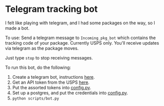 # Telegram tracking bot

I felt like playing with telegram, and I had some packages on the way, so I made a bot.

To use: Send a telegram message to `Incoming_pkg_bot` which contains the tracking code of your package. Currently USPS only.
You'll receive updates via telegram as the package moves.

Just type `stop` to stop receiving messages.

To run this bot, do the following:

1. Create a telegram bot, instructions [here](https://core.telegram.org/bots).
2. Get an API token from the USPS [here](https://www.usps.com/business/web-tools-apis/welcome.htm).
3. Put the assorted tokens into [config.py](packagebot/config.py).
4. Set up a postgres, and put the credentials into [config.py](packagebot/config.py).
5. `python scripts/bot.py`
